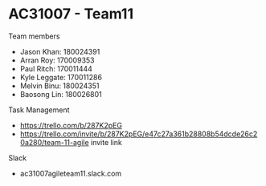 # AC31007 - Team11

Team members
- Jason Khan: 180024391
- Arran Roy: 170009353
- Paul Ritch: 170011444
- Kyle Leggate: 170011286
- Melvin Binu: 180024351
- Baosong Lin: 180026801

Task Management
- https://trello.com/b/287K2pEG
- https://trello.com/invite/b/287K2pEG/e47c27a361b28808b54dcde26c20a280/team-11-agile invite link

Slack
- ac31007agileteam11.slack.com
